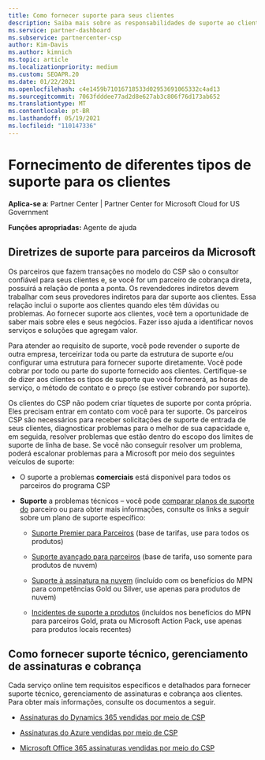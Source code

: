```yaml
---
title: Como fornecer suporte para seus clientes
description: Saiba mais sobre as responsabilidades de suporte ao cliente para parceiros no programa CSP. Aborda o suporte para cobrança, gerenciamento de assinaturas e problemas técnicos.
ms.service: partner-dashboard
ms.subservice: partnercenter-csp
author: Kim-Davis
ms.author: kimnich
ms.topic: article
ms.localizationpriority: medium
ms.custom: SEOAPR.20
ms.date: 01/22/2021
ms.openlocfilehash: c4e1459b71016718533d02953691065332c4ad13
ms.sourcegitcommit: 7063fdddee77ad2d8e627ab3c806f76d173ab652
ms.translationtype: MT
ms.contentlocale: pt-BR
ms.lasthandoff: 05/19/2021
ms.locfileid: "110147336"
---
```

# <a name="providing-different-types-of-support-to-your-customers"></a>Fornecimento de diferentes tipos de suporte para os clientes

**Aplica-se a**: Partner Center | Partner Center for Microsoft Cloud for US Government

**Funções apropriadas:** Agente de ajuda

## <a name="microsoft-partner-support-guidance"></a>Diretrizes de suporte para parceiros da Microsoft

Os parceiros que fazem transações no modelo do CSP são o consultor confiável para seus clientes e, se você for um parceiro de cobrança direta, possuirá a relação de ponta a ponta. Os revendedores indiretos devem trabalhar com seus provedores indiretos para dar suporte aos clientes. Essa relação inclui o suporte aos clientes quando eles têm dúvidas ou problemas. Ao fornecer suporte aos clientes, você tem a oportunidade de saber mais sobre eles e seus negócios. Fazer isso ajuda a identificar novos serviços e soluções que agregam valor.

Para atender ao requisito de suporte, você pode revender o suporte de outra empresa, terceirizar toda ou parte da estrutura de suporte e/ou configurar uma estrutura para fornecer suporte diretamente. Você pode cobrar por todo ou parte do suporte fornecido aos clientes. Certifique-se de dizer aos clientes os tipos de suporte que você fornecerá, as horas de serviço, o método de contato e o preço (se estiver cobrando por suporte).

Os clientes do CSP não podem criar tíquetes de suporte por conta própria. Eles precisam entrar em contato com você para ter suporte. Os parceiros CSP são necessários para receber solicitações de suporte de entrada de seus clientes, diagnosticar problemas para o melhor de sua capacidade e, em seguida, resolver problemas que estão dentro do escopo dos limites de suporte de linha de base. Se você não conseguir resolver um problema, poderá escalonar problemas para a Microsoft por meio dos seguintes veículos de suporte:

- O suporte a problemas **comerciais** está disponível para todos os parceiros do programa CSP

- **Suporte** a problemas técnicos – você pode [comparar planos de suporte do](https://partner.microsoft.com/support/partnersupport) parceiro ou para obter mais informações, consulte os links a seguir sobre um plano de suporte específico:

  - [Suporte Premier para Parceiros](https://partner.microsoft.com/support/microsoft-services-premier-support) (base de tarifas, use para todos os produtos)

  - [Suporte avançado para parceiros](https://partner.microsoft.com/support/advanced-cloud-support) (base de tarifa, uso somente para produtos de nuvem)

  - [Suporte à assinatura na nuvem](manage-your-partner-network-benefits.md) (incluído com os benefícios do MPN para competências Gold ou Silver, use apenas para produtos de nuvem)

  - [Incidentes de suporte a produtos](manage-your-partner-network-benefits.md) (incluídos nos benefícios do MPN para parceiros Gold, prata ou Microsoft Action Pack, use apenas para produtos locais recentes)

## <a name="providing-billing-subscription-management-and-technical-support"></a>Como fornecer suporte técnico, gerenciamento de assinaturas e cobrança 

Cada serviço online tem requisitos específicos e detalhados para fornecer suporte técnico, gerenciamento de assinaturas e cobrança aos clientes. Para obter mais informações, consulte os documentos a seguir.

- [Assinaturas do Dynamics 365 vendidas por meio de CSP](https://www.microsoftpartnercommunity.com/t5/CSP/Microsoft-Partner-Support-Guidance/m-p/5262#M30)

- [Assinaturas do Azure vendidas por meio de CSP](https://www.microsoftpartnercommunity.com/t5/CSP/Microsoft-Partner-Support-Guidance/m-p/5263#M31)

- [Microsoft Office 365 assinaturas vendidas por meio do CSP](https://www.microsoftpartnercommunity.com/t5/CSP/Microsoft-Partner-Support-Guidance/m-p/5264#M32)
